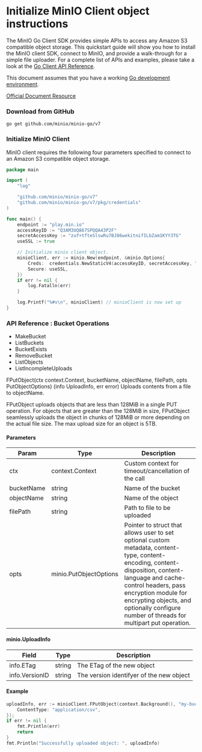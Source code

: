 # Initialize MinIO Client object instructions

 The MinIO Go Client SDK provides simple APIs to access any Amazon S3 compatible object storage.
This quickstart guide will show you how to install the MinIO client SDK, 
connect to MinIO, and provide a walk-through for a simple file uploader. 
For a complete list of APIs and examples, please take a look at the 
[Go Client API Reference](https://docs.min.io/docs/golang-client-api-reference).

This document assumes that you have a working [Go development environment](https://go.dev/doc/install).

[Official Document Resource](https://docs.min.io/docs/golang-client-api-reference.html)

### Download from GitHub
```shell
go get github.com/minio/minio-go/v7
```

### Initialize MinIO Client
MinIO client requires the following four parameters specified to connect to an Amazon S3 compatible object storage.

```go
package main

import (
    "log"

    "github.com/minio/minio-go/v7"
    "github.com/minio/minio-go/v7/pkg/credentials"
)

func main() {
    endpoint := "play.min.io"
    accessKeyID := "Q3AM3UQ867SPQQA43P2F"
    secretAccessKey := "zuf+tfteSlswRu7BJ86wekitnifILbZam1KYY3TG"
    useSSL := true

    // Initialize minio client object.
    minioClient, err := minio.New(endpoint, &minio.Options{
        Creds:  credentials.NewStaticV4(accessKeyID, secretAccessKey, ""),
        Secure: useSSL,
    })
    if err != nil {
        log.Fatalln(err)
    }

    log.Printf("%#v\n", minioClient) // minioClient is now set up
}
```

### API Reference : Bucket Operations
* MakeBucket
* ListBuckets
* BucketExists
* RemoveBucket
* ListObjects
* ListIncompleteUploads

FPutObject(ctx context.Context, bucketName, objectName, filePath, opts PutObjectOptions) (info UploadInfo, err error)
Uploads contents from a file to objectName.

FPutObject uploads objects that are less than 128MiB in a single PUT operation. For objects that are greater than the 128MiB in size, FPutObject seamlessly uploads the object in chunks of 128MiB or more depending on the actual file size. The max upload size for an object is 5TB.

#### Parameters
Param | Type             | Description
------ |------------------| ---------
ctx | context.Context  | Custom context for timeout/cancellation of the call
bucketName | string | Name of the bucket
objectName | string | Name of the object
filePath | string | Path to file to be uploaded
opts | minio.PutObjectOptions | Pointer to struct that allows user to set optional custom metadata, content-type, content-encoding, content-disposition, content-language and cache-control headers, pass encryption module for encrypting objects, and optionally configure number of threads for multipart put operation.

#### minio.UploadInfo
Field | Type             | Description
------ |------------------| ---------
info.ETag | string | The ETag of the new object
info.VersionID | string | The version identifyer of the new object


#### Example
```go
uploadInfo, err := minioClient.FPutObject(context.Background(), "my-bucketname", "my-objectname", "my-filename.csv", minio.PutObjectOptions{
    ContentType: "application/csv",
});
if err != nil {
    fmt.Println(err)
    return
}
fmt.Println("Successfully uploaded object: ", uploadInfo)
```